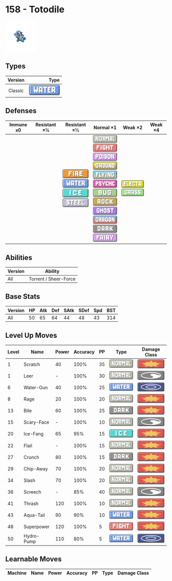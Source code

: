 # 158 - Totodile

![totodile](../img/pokemon/158.png)

## Types

| Version | Type                             |
| :-----: | -------------------------------: |
| Classic | ![water](../img/types/water.png) |

## Defenses

| Immune x0 | Resistant ×¼ | Resistant ×½                                                                                                                              | Normal ×1                                                                                                                                                                                                                                                                                                                                                                                                                                                           | Weak ×2                                                                     | Weak ×4 |
| --------- | ------------ | ----------------------------------------------------------------------------------------------------------------------------------------- | ------------------------------------------------------------------------------------------------------------------------------------------------------------------------------------------------------------------------------------------------------------------------------------------------------------------------------------------------------------------------------------------------------------------------------------------------------------------- | --------------------------------------------------------------------------- | ------- |
|           |              | ![fire](../img/types/fire.png)<br/>![water](../img/types/water.png)<br/>![ice](../img/types/ice.png)<br/>![steel](../img/types/steel.png) | ![normal](../img/types/normal.png)<br/>![fighting](../img/types/fighting.png)<br/>![poison](../img/types/poison.png)<br/>![ground](../img/types/ground.png)<br/>![flying](../img/types/flying.png)<br/>![psychic](../img/types/psychic.png)<br/>![bug](../img/types/bug.png)<br/>![rock](../img/types/rock.png)<br/>![ghost](../img/types/ghost.png)<br/>![dragon](../img/types/dragon.png)<br/>![dark](../img/types/dark.png)<br/>![fairy](../img/types/fairy.png) | ![electric](../img/types/electric.png)<br/>![grass](../img/types/grass.png) |         |

## Abilities

| Version | Ability               |
| ------- | --------------------- |
| All     | Torrent / Sheer-Force |

## Base Stats

| Version | HP | Atk | Def | SAtk | SDef | Spd | BST |
| ------- | -- | --- | --- | ---- | ---- | --- | --- |
| All     | 50 | 65  | 64  | 44   | 48   | 43  | 314 |

## Level Up Moves

| Level | Name       | Power | Accuracy | PP | Type                                   | Damage Class                           |
| ----- | ---------- | ----- | -------- | -- | -------------------------------------- | -------------------------------------- |
| 1     | Scratch    | 40    | 100%     | 35 | ![normal](../img/types/normal.png)     | ![physical](../img/types/physical.png) |
| 1     | Leer       | -     | 100%     | 30 | ![normal](../img/types/normal.png)     | ![status](../img/types/status.png)     |
| 6     | Water-Gun  | 40    | 100%     | 25 | ![water](../img/types/water.png)       | ![special](../img/types/special.png)   |
| 8     | Rage       | 20    | 100%     | 20 | ![normal](../img/types/normal.png)     | ![physical](../img/types/physical.png) |
| 13    | Bite       | 60    | 100%     | 25 | ![dark](../img/types/dark.png)         | ![physical](../img/types/physical.png) |
| 15    | Scary-Face | -     | 100%     | 10 | ![normal](../img/types/normal.png)     | ![status](../img/types/status.png)     |
| 20    | Ice-Fang   | 65    | 95%      | 15 | ![ice](../img/types/ice.png)           | ![physical](../img/types/physical.png) |
| 22    | Flail      | -     | 100%     | 15 | ![normal](../img/types/normal.png)     | ![physical](../img/types/physical.png) |
| 27    | Crunch     | 80    | 100%     | 15 | ![dark](../img/types/dark.png)         | ![physical](../img/types/physical.png) |
| 29    | Chip-Away  | 70    | 100%     | 20 | ![normal](../img/types/normal.png)     | ![physical](../img/types/physical.png) |
| 34    | Slash      | 70    | 100%     | 20 | ![normal](../img/types/normal.png)     | ![physical](../img/types/physical.png) |
| 36    | Screech    | -     | 85%      | 40 | ![normal](../img/types/normal.png)     | ![status](../img/types/status.png)     |
| 41    | Thrash     | 120   | 100%     | 10 | ![normal](../img/types/normal.png)     | ![physical](../img/types/physical.png) |
| 43    | Aqua-Tail  | 90    | 90%      | 10 | ![water](../img/types/water.png)       | ![physical](../img/types/physical.png) |
| 48    | Superpower | 120   | 100%     | 5  | ![fighting](../img/types/fighting.png) | ![physical](../img/types/physical.png) |
| 50    | Hydro-Pump | 110   | 80%      | 5  | ![water](../img/types/water.png)       | ![special](../img/types/special.png)   |

## Learnable Moves

| Machine | Name | Power | Accuracy | PP | Type | Damage Class |
| ------- | ---- | ----- | -------- | -- | ---- | ------------ |